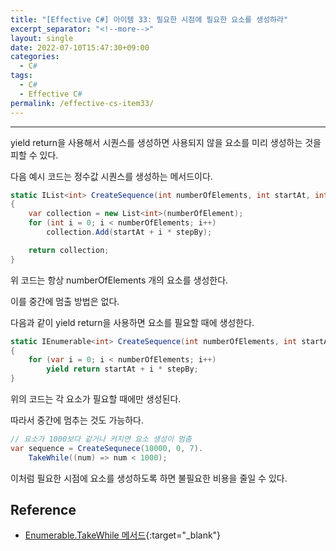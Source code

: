 ```yaml
---
title: "[Effective C#] 아이템 33: 필요한 시점에 필요한 요소를 생성하라"
excerpt_separator: "<!--more-->"
layout: single
date: 2022-07-10T15:47:30+09:00
categories:
  - C#
tags:
  - C#
  - Effective C#
permalink: /effective-cs-item33/
---
```

---

yield return을 사용해서 시퀀스를 생성하면 사용되지 않을 요소를 미리 생성하는 것을 피할 수 있다.

<!--more-->

다음 예시 코드는 정수값 시퀀스를 생성하는 메서드이다.
```cs
static IList<int> CreateSequence(int numberOfElements, int startAt, int stepBy)
{
	var collection = new List<int>(numberOfElement);
	for (int i = 0; i < numberOfElements; i++)
		collection.Add(startAt + i * stepBy);

	return collection;
}
```
위 코드는 항상 numberOfElements 개의 요소를 생성한다.

이를 중간에 멈출 방법은 없다.


다음과 같이 yield return을 사용하면 요소를 필요할 때에 생성한다.
```cs
static IEnumerable<int> CreateSequence(int numberOfElements, int startAt, int stepBy)
{
	for (var i = 0; i < numberOfElements; i++)
		yield return startAt + i * stepBy;
}
```
위의 코드는 각 요소가 필요할 때에만 생성된다.

따라서 중간에 멈추는 것도 가능하다.
```cs
// 요소가 1000보다 같거나 커지면 요소 생성이 멈춤
var sequence = CreateSequnece(10000, 0, 7).
	TakeWhile((num) => num < 1000);
```

이처럼 필요한 시점에 요소를 생성하도록 하면 불필요한 비용을 줄일 수 있다.

## Reference
* [Enumerable.TakeWhile 메서드](https://docs.microsoft.com/ko-kr/dotnet/api/system.linq.enumerable.takewhile?view=net-6.0){:target="_blank"}
